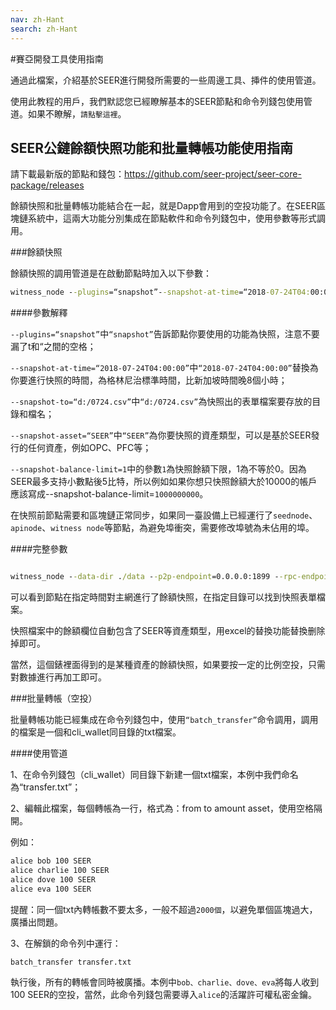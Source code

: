 ```yaml
---
nav: zh-Hant
search: zh-Hant
---
```


#賽亞開發工具使用指南

通過此檔案，介紹基於SEER進行開發所需要的一些周邊工具、挿件的使用管道。

使用此教程的用戶，我們默認您已經瞭解基本的SEER節點和命令列錢包使用管道。如果不瞭解，<a router-link=“/cli”>`請點擊這裡`</a>。

## SEER公鏈餘額快照功能和批量轉帳功能使用指南

請下載最新版的節點和錢包：https://github.com/seer-project/seer-core-package/releases

餘額快照和批量轉帳功能結合在一起，就是Dapp會用到的空投功能了。在SEER區塊鏈系統中，這兩大功能分別集成在節點軟件和命令列錢包中，使用參數等形式調用。

###餘額快照

餘額快照的調用管道是在啟動節點時加入以下參數：

```cmd
witness_node --plugins=“snapshot”--snapshot-at-time=“2018-07-24T04:00:00”--snapshot-to=“d:/0724.csv”--snapshot-asset=“SEER”--snapshot-balance-limit=1
```

####參數解釋

`--plugins=“snapshot”`中`“snapshot”`告訴節點你要使用的功能為快照，注意不要漏了t和“之間的空格；

`--snapshot-at-time=“2018-07-24T04:00:00”`中`“2018-07-24T04:00:00”`替換為你要進行快照的時間，為格林尼治標準時間，比新加坡時間晚8個小時；

`--snapshot-to=“d:/0724.csv”`中`“d:/0724.csv”`為快照出的表單檔案要存放的目錄和檔名；

`--snapshot-asset=“SEER”`中`“SEER”`為你要快照的資產類型，可以是基於SEER發行的任何資產，例如OPC、PFC等；

`--snapshot-balance-limit=1`中的參數`1`為快照餘額下限，1為不等於0。因為SEER最多支持小數點後5比特，所以例如如果你想只快照餘額大於10000的帳戶應該寫成--snapshot-balance-limit=`1000000000`。

在快照前節點需要和區塊鏈正常同步，如果同一臺設備上已經運行了`seednode`、`apinode`、`witness node`等節點，為避免埠衝突，需要修改埠號為未佔用的埠。

####完整參數

```cmd

witness_node --data-dir ./data --p2p-endpoint=0.0.0.0:1899 --rpc-endpoint=0.0.0.0:9192 --replay-blockchain --plugins=“snapshot”--snapshot-at-time=“2018-07-24T04:00:00”--snapshot-to=“d:/0724.csv”--snapshot-asset=“SEER”--snapshot-balance-limit=1

```

可以看到節點在指定時間對主網進行了餘額快照，在指定目錄可以找到快照表單檔案。

快照檔案中的餘額欄位自動包含了SEER等資產類型，用excel的替換功能替換删除掉即可。

當然，這個錶裡面得到的是某種資產的餘額快照，如果要按一定的比例空投，只需對數據進行再加工即可。

###批量轉帳（空投）

批量轉帳功能已經集成在命令列錢包中，使用`“batch_transfer”`命令調用，調用的檔案是一個和cli_wallet同目錄的txt檔案。

####使用管道

1、在命令列錢包（cli_wallet）同目錄下新建一個txt檔案，本例中我們命名為“transfer.txt”；

2、編輯此檔案，每個轉帳為一行，格式為：from to amount asset，使用空格隔開。

例如：

```txt
alice bob 100 SEER
alice charlie 100 SEER
alice dove 100 SEER
alice eva 100 SEER
```

提醒：同一個txt內轉帳數不要太多，一般不超過`2000個`，以避免單個區塊過大，廣播出問題。

3、在解鎖的命令列中運行：

```cmd
batch_transfer transfer.txt
```

執行後，所有的轉帳會同時被廣播。本例中`bob、charlie、dove、eva`將每人收到100 SEER的空投，當然，此命令列錢包需要導入`alice`的活躍許可權私密金鑰。
